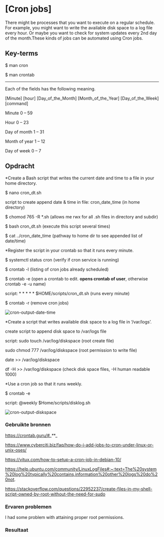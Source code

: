# [Cron jobs]
There might be processes that you want to execute on a regular schedule. For example, you might want to write the available disk space to a log file every hour. Or maybe you want to check for system updates every 2nd day of the month.These kinds of jobs can be automated using Cron jobs.

## Key-terms

$ man cron

$ man crontab

--------

Each of the fields has the following meaning.

[Minute] [hour] [Day_of_the_Month] [Month_of_the_Year] [Day_of_the_Week] [command]

Minute 0 – 59

Hour 0 – 23

Day of month 1 – 31

Month of year 1 – 12

Day of week 0 – 7

## Opdracht
*Create a Bash script that writes the current date and time to a file in your home directory. 

$ nano cron_dt.sh

script to create append date & time in file: cron_date_time (in home directory)

$ chomod 765 -R *.sh (allows me rwx for all .sh files in directory and subdir)

$ bash cron_dt.sh (execute this script several times)

$ cat ../cron_date_time (pathway to home dir to see appended list of date/time)

*Register the script in your crontab so that it runs every minute.

$ systemctl status cron (verify if cron service is running)

$ crontab -l (listing of cron jobs already scheduled)

$ crontab -e (open a crontab to edit. **opens crontab of user**, otherwise crontab -e -u name)

script: * * * * * $HOME/scripts/cron_dt.sh (runs every minute)

$ crontab -r (remove cron jobs)


![cron-output-date-time](https://user-images.githubusercontent.com/4924632/145971515-10606c58-9c8a-4fbe-a684-05481e381134.png)


*Create a script that writes available disk space to a log file in ‘/var/logs’.

create script to append disk space to /var/logs file

script: sudo touch /var/log/diskspace (root create file)

sudo chmod 777 /var/log/diskspace (root permission to write file)

date >> /var/log/diskspace

df -H >> /var/log/diskspace (check disk space files, -H human readable 1000)

*Use a cron job so that it runs weekly.

$ crontab -e

script: @weekly $Home/scripts/disklog.sh

![cron-output-diskspace](https://user-images.githubusercontent.com/4924632/145971577-58099679-421f-4a26-bbad-f943ba165145.png)


### Gebruikte bronnen

https://crontab.guru/#*_*_*_*_

https://www.cyberciti.biz/faq/how-do-i-add-jobs-to-cron-under-linux-or-unix-oses/

https://vitux.com/how-to-setup-a-cron-job-in-debian-10/

https://help.ubuntu.com/community/LinuxLogFiles#:~:text=The%20system%20log%20typically%20contains,information%20other%20logs%20do%20not.

https://stackoverflow.com/questions/22952237/create-files-in-my-shell-script-owned-by-root-without-the-need-for-sudo


### Ervaren problemen
I had some problem with attaining proper root permissions. 

### Resultaat

